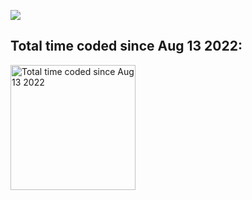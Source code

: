 <a href="http://elouann.space"><img src="https://cdn.discordapp.com/attachments/1012372287640567948/1202247247425708052/LinkedIn_cover_-_1.png?ex=65ccc300&is=65ba4e00&hm=e4789ad7cb901f957399576542f3e175c6bea60e3d306daccec76f1023eac035&"></a>

## Total time coded since Aug 13 2022:
<a href="https://wakatime.com/@1f18b09f-6cf2-4aa1-a256-b88b4b5616fe"><img src="https://wakatime.com/badge/user/1f18b09f-6cf2-4aa1-a256-b88b4b5616fe.svg" alt="Total time coded since Aug 13 2022" width="200px" /></a>
